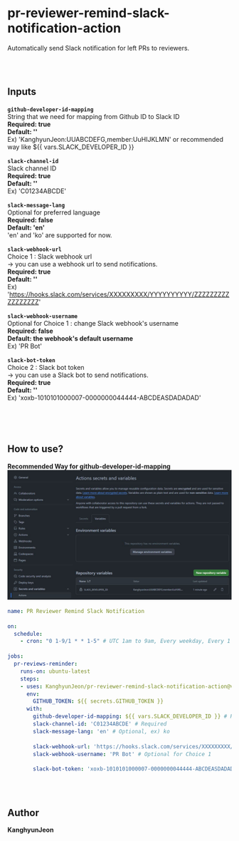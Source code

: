 # pr-reviewer-remind-slack-notification-action
Automatically send Slack notification for left PRs to reviewers.

<br/>
<br/>

## Inputs

**`github-developer-id-mapping`** <br/>
String that we need for mapping from Github ID to Slack ID <br/>
**Required: true** <br/>
**Default: ''** <br/>
Ex) 'KanghyunJeon:UUABCDEFG,member:UuHIJKLMN' or recommended way like ${{ vars.SLACK_DEVELOPER_ID }}

**`slack-channel-id`** <br/>
Slack channel ID <br/>
**Required: true** <br/>
**Default: ''** <br/>
Ex) 'C01234ABCDE'

**`slack-message-lang`** <br/>
Optional for preferred language <br/>
**Required: false** <br/>
**Default: 'en'** <br/>
'en' and 'ko' are supported for now.

**`slack-webhook-url`** <br/>
Choice 1 : Slack webhook url <br/>
  -> you can use a webhook url to send notifications. <br/>
**Required: true** <br/>
**Default: ''** <br/>
Ex) 'https://hooks.slack.com/services/XXXXXXXXX/YYYYYYYYYY/ZZZZZZZZZZZZZZZZZ'

**`slack-webhook-username`** <br/>
Optional for Choice 1 : change Slack webhook's username <br/>
**Required: false** <br/>
**Default: the webhook's default username** <br/>
Ex) 'PR Bot'

**`slack-bot-token`** <br/>
Choice 2 : Slack bot token <br/>
  -> you can use a Slack bot to send notifications. <br/>
**Required: true** <br/>
**Default: ''** <br/>
Ex) 'xoxb-1010101000007-0000000044444-ABCDEASDADADAD'

<br/>
<br/>
<br/>

## How to use?
**Recommended Way for github-developer-id-mapping**
![Screenshot](recommended_way.JPG)
<br/>

```yaml
name: PR Reviewer Remind Slack Notification

on:
  schedule:
    - cron: "0 1-9/1 * * 1-5" # UTC 1am to 9am, Every weekday, Every 1 hour

jobs:
  pr-reviews-reminder:
    runs-on: ubuntu-latest
    steps:
    - uses: KanghyunJeon/pr-reviewer-remind-slack-notification-action@v1.0.0
      env:
        GITHUB_TOKEN: ${{ secrets.GITHUB_TOKEN }}
      with:
        github-developer-id-mapping: ${{ vars.SLACK_DEVELOPER_ID }} # Required, need to set github repository vaiables ex) KanghyunJeon:UUABCDEFG,member:UuHIJKLMN'
        slack-channel-id: 'C01234ABCDE' # Required
        slack-message-lang: 'en' # Optional, ex) ko

        slack-webhook-url: 'https://hooks.slack.com/services/XXXXXXXXX/YYYYYYYYYY/ZZZZZZZZZZZZZZZZZ' # Required but Choice 1
        slack-webhook-username: 'PR Bot' # Optional for Choice 1

        slack-bot-token: 'xoxb-1010101000007-0000000044444-ABCDEASDADADAD' # Required but Choice 2
``` 


<br/>
<br/>

## Author
**KanghyunJeon**

